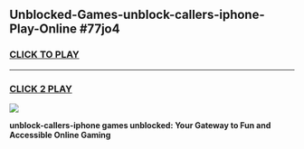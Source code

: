 
## Unblocked-Games-unblock-callers-iphone-Play-Online #77jo4
<h3>
<a href="https://news.freeplayer.one?title=unblock-callers-iphone&ref=3">CLICK TO PLAY</a></h3>
<hr>

<h3>
<a href="https://news.freeplayer.one?title=unblock-callers-iphone&ref=3">CLICK 2 PLAY</a>
  
</h3>

<a href="https://news.freeplayer.one?title=unblock-callers-iphone&ref=3"><img src="https://clearcache.store/games.png"></a>


**unblock-callers-iphone games unblocked: Your Gateway to Fun and Accessible Online Gaming**
